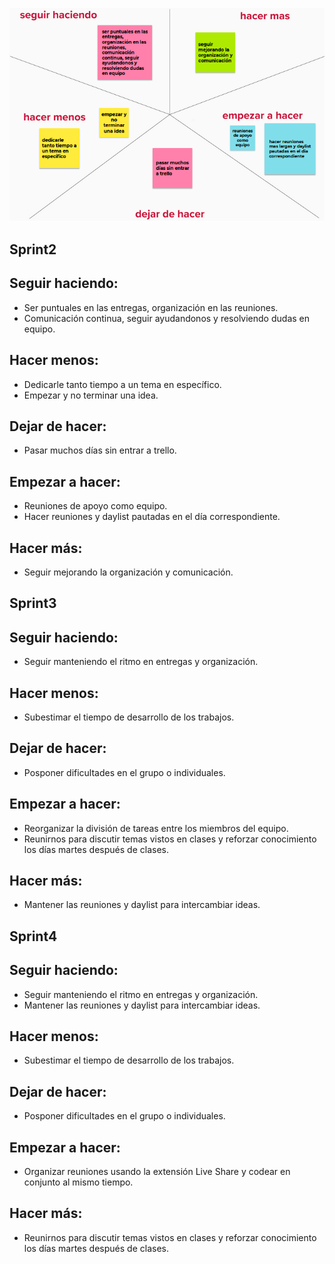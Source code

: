 ![Retrospectiva](\sprint2\public\img\retro.png)

## Sprint2

## Seguir haciendo:
* Ser puntuales en las entregas, organización en las reuniones.
* Comunicación continua, seguir ayudandonos y resolviendo dudas en equipo.

## Hacer menos:
* Dedicarle tanto tiempo a un tema en específico.
* Empezar y no terminar una idea.

## Dejar de hacer:
* Pasar muchos días sin entrar a trello.

## Empezar a hacer:
* Reuniones de apoyo como equipo.
* Hacer reuniones y daylist pautadas en el día correspondiente.

## Hacer más: 
* Seguir mejorando la organización y comunicación.


## Sprint3

## Seguir haciendo: 
* Seguir manteniendo el ritmo en entregas y organización.

## Hacer menos:
* Subestimar el tiempo de desarrollo de los trabajos.

## Dejar de hacer:
* Posponer dificultades en el grupo o individuales.

## Empezar a hacer:
* Reorganizar la división de tareas entre los miembros del equipo.
* Reunirnos para discutir temas vistos en clases y reforzar conocimiento los días martes después de clases.

## Hacer más: 
* Mantener las reuniones y daylist para intercambiar ideas.

## Sprint4

## Seguir haciendo: 
* Seguir manteniendo el ritmo en entregas y organización.
* Mantener las reuniones y daylist para intercambiar ideas. 

## Hacer menos:
* Subestimar el tiempo de desarrollo de los trabajos.

## Dejar de hacer:
* Posponer dificultades en el grupo o individuales.

## Empezar a hacer:
* Organizar reuniones usando la extensión Live Share y codear en conjunto al mismo tiempo. 

## Hacer más: 
* Reunirnos para discutir temas vistos en clases y reforzar conocimiento los días martes después de clases.

